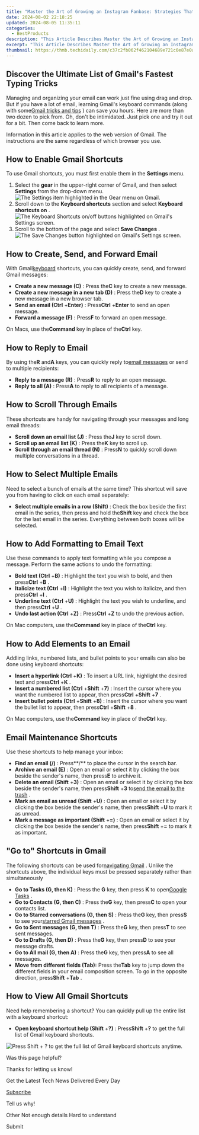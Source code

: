 ```yaml
---
title: "Master the Art of Growing an Instagram Fanbase: Strategies That Work!"
date: 2024-08-02 22:18:25
updated: 2024-08-05 11:35:11
categories:
  - BestProducts
description: "This Article Describes Master the Art of Growing an Instagram Fanbase: Strategies That Work!"
excerpt: "This Article Describes Master the Art of Growing an Instagram Fanbase: Strategies That Work!"
thumbnail: https://thmb.techidaily.com/c37c2fb062f462104689e721c0e87e0aafa96193ea307f1d985a6b0808b35c37.jpg
---
```


## Discover the Ultimate List of Gmail's Fastest Typing Tricks
 Managing and organizing your email can work just fine using drag and drop. But if you have a lot of email, learning Gmail's keyboard commands (along with some[Gmail tricks and tips](https://www.lifewire.com/best-gmail-tips-tricks-and-tutorials-1172146) ) can save you hours. Here are more than two dozen to pick from. Oh, don't be intimidated. Just pick one and try it out for a bit. Then come back to learn more.

 Information in this article applies to the web version of Gmail. The instructions are the same regardless of which browser you use.

## How to Enable Gmail Shortcuts

 To use Gmail shortcuts, you must first enable them in the **Settings** menu.

1. Select the **gear** in the upper-right corner of Gmail, and then select **Settings** from the drop-down menu.  
![The Settings item highlighted in the Gear menu on Gmail.](https://www.lifewire.com/thmb/KOGC658202lNPjWZrUD1uiPo8qY=/1500x0/filters:no_upscale():max_bytes(150000):strip_icc():format(webp)/A1-BestGmailKeyboardShortcuts-annotated-927d539b94624bf7baa0a371166f8382.jpg)
2. Scroll down to the **Keyboard shortcuts** section and select **Keyboard shortcuts on** .  
![The Keyboard Shortcuts on/off buttons highlighted on Gmail's Settings screen.](https://www.lifewire.com/thmb/lPV2-ew-bY8v5xkR1Y6pZ0fLprc=/1500x0/filters:no_upscale():max_bytes(150000):strip_icc():format(webp)/A2-BestGmailKeyboardShortcuts-annotated-639cd7b44f654d4a9fc5e371f7ebae28.jpg)
3. Scroll to the bottom of the page and select **Save Changes** .  
![The Save Changes button highlighted on Gmail's Settings screen.](https://www.lifewire.com/thmb/Ti1cWFQAWPKtDw4DsaTTA96KzR0=/1500x0/filters:no_upscale():max_bytes(150000):strip_icc():format(webp)/A3-BestGmailKeyboardShortcuts-annotated-bab1aa8c28204ee494f3daa266fd0100.jpg)

## How to Create, Send, and Forward Email

 With Gmail[keyboard](https://www.lifewire.com/what-is-a-keyboard-2618153) shortcuts, you can quickly create, send, and forward Gmail messages:

* **Create a new message (C)** : Press the**C** key to create a new message.
* **Create a new message in a new tab (D)** : Press the**D** key to create a new message in a new browser tab.
* **Send an email (Ctrl** +**Enter)** : Press**Ctrl** +**Enter** to send an open message.
* **Forward a message (F)** : Press**F** to forward an open message.

 On Macs, use the**Command** key in place of the**Ctrl** key.

## How to Reply to Email

 By using the**R** and**A** keys, you can quickly reply to[email messages](https://www.lifewire.com/electronic-mail-overview-1164107) or send to multiple recipients:

* **Reply to a message (R)** : Press**R** to reply to an open message.
* **Reply to all (A)** : Press**A** to reply to all recipients of a message.

## How to Scroll Through Emails

 These shortcuts are handy for navigating through your messages and long email threads:

* **Scroll down an email list (J)** : Press the**J** key to scroll down.
* **Scroll up an email list (K)** : Press the**K** key to scroll up.
* **Scroll through an email thread (N)** : Press**N** to quickly scroll down multiple conversations in a thread.

## How to Select Multiple Emails

 Need to select a bunch of emails at the same time? This shortcut will save you from having to click on each email separately:

* **Select multiple emails in a row (Shift)** : Check the box beside the first email in the series, then press and hold the**Shift** key and check the box for the last email in the series. Everything between both boxes will be selected.

## How to Add Formatting to Email Text

 Use these commands to apply text formatting while you compose a message. Perform the same actions to undo the formatting:

* **Bold text (Ctrl** +**B)** : Highlight the text you wish to bold, and then press**Ctrl** +**B** .
* **Italicize text (Ctrl** +**I)** : Highlight the text you wish to italicize, and then press**Ctrl** +**I** .
* **Underline text (Ctrl** +**U)** : Highlight the text you wish to underline, and then press**Ctrl** +**U** .
* **Undo last action (Ctrl** +**Z)** : Press**Ctrl** +**Z** to undo the previous action.

 On Mac computers, use the**Command** key in place of the**Ctrl** key.

## How to Add Elements to an Email

 Addling links, numbered lists, and bullet points to your emails can also be done using keyboard shortcuts:

* **Insert a hyperlink (Ctrl** +**K)** : To insert a URL link, highlight the desired text and press**Ctrl** +**K** .
* **Insert a numbered list (Ctrl** +**Shift** +**7)** : Insert the cursor where you want the numbered list to appear, then press**Ctrl** +**Shift** +**7** .
* **Insert bullet points (Ctrl** +**Shift** +**8)** : Insert the cursor where you want the bullet list to appear, then press**Ctrl** +**Shift** +**8** .

 On Mac computers, use the**Command** key in place of the**Ctrl** key.

## Email Maintenance Shortcuts

 Use these shortcuts to help manage your inbox:

* **Find an email (/)** : Press**/** to place the cursor in the search bar.
* **Archive an email (E)** : Open an email or select it by clicking the box beside the sender's name, then press**E** to archive it.
* **Delete an email (Shift** +**3)** : Open an email or select it by clicking the box beside the sender's name, then press**Shift** +**3** to[send the email to the trash](https://www.lifewire.com/how-to-delete-with-a-swift-keyboard-shortcut-in-gmail-1172079) .
* **Mark an email as unread (Shift** +**U)** : Open an email or select it by clicking the box beside the sender's name, then press**Shift** +**U** to mark it as unread.
* **Mark a message as important (Shift** +**\=)** : Open an email or select it by clicking the box beside the sender's name, then press**Shift** +**\=** to mark it as important.

## "Go to" Shortcuts in Gmail

 The following shortcuts can be used for[navigating Gmail](https://www.lifewire.com/go-to-the-next-or-previous-message-in-gmail-1172068) . Unlike the shortcuts above, the individual keys must be pressed separately rather than simultaneously

* **Go to Tasks (G, then K)** : Press the **G** key, then press **K** to open[Google Tasks](https://www.lifewire.com/google-tasks-4149414) .
* **Go to Contacts (G, then C)** : Press the**G** key, then press**C** to open your contacts list.
* **Go to Starred conversations (G, then S)** : Press the**G** key, then press**S** to see your[starred Gmail messages](https://www.lifewire.com/how-to-mark-messages-using-stars-in-gmail-1172088) .
* **Go to Sent messages (G, then T)** : Press the**G** key, then press**T** to see sent messages.
* **Go to Drafts (G, then D)** : Press the**G** key, then press**D** to see your message drafts.
* **Go to All mail (G, then A)** : Press the**G** key, then press**A** to see all messages.
* **Move from different fields (Tab):** Press the**Tab** key to jump down the different fields in your email composition screen. To go in the opposite direction, press**Shift** +**Tab** .

## How to View All Gmail Shortcuts

 Need help remembering a shortcut? You can quickly pull up the entire list with a keyboard shortcut:

* **Open keyboard shortcut help (Shift** +**?)** : Press**Shift** +**?** to get the full list of Gmail keyboard shortcuts.

![Press Shift + ? to get the full list of Gmail keyboard shortcuts anytime.](https://www.lifewire.com/thmb/5ON5QzCh_hrJrz93Hlci-4WmI4Y=/1500x0/filters:no_upscale():max_bytes(150000):strip_icc():format(webp)/004_best-gmail-keyboard-shortcuts-4686794-0852ef75c64547feb336f96dbb1be04e.jpg)

Was this page helpful?

Thanks for letting us know!

 Get the Latest Tech News Delivered Every Day

[Subscribe](https://www.lifewire.com/#)

Tell us why!

 Other  Not enough details  Hard to understand

 Submit

<ins class="adsbygoogle"
     style="display:block"
     data-ad-format="autorelaxed"
     data-ad-client="ca-pub-7571918770474297"
     data-ad-slot="1223367746"></ins>



<ins class="adsbygoogle"
     style="display:block"
     data-ad-client="ca-pub-7571918770474297"
     data-ad-slot="8358498916"
     data-ad-format="auto"
     data-full-width-responsive="true"></ins>
